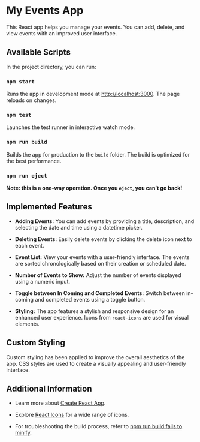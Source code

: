 # My Events App

This React app helps you manage your events. You can add, delete, and view events with an improved user interface.

## Available Scripts

In the project directory, you can run:

### `npm start`

Runs the app in development mode at [http://localhost:3000](http://localhost:3000). The page reloads on changes.

### `npm test`

Launches the test runner in interactive watch mode.

### `npm run build`

Builds the app for production to the `build` folder. The build is optimized for the best performance.

### `npm run eject`

**Note: this is a one-way operation. Once you `eject`, you can't go back!**

## Implemented Features

- **Adding Events:** You can add events by providing a title, description, and selecting the date and time using a datetime picker.

- **Deleting Events:** Easily delete events by clicking the delete icon next to each event.

- **Event List:** View your events with a user-friendly interface. The events are sorted chronologically based on their creation or scheduled date.

- **Number of Events to Show:** Adjust the number of events displayed using a numeric input.

- **Toggle between In Coming and Completed Events:** Switch between in-coming and completed events using a toggle button.

- **Styling:** The app features a stylish and responsive design for an enhanced user experience. Icons from `react-icons` are used for visual elements.

## Custom Styling

Custom styling has been applied to improve the overall aesthetics of the app. CSS styles are used to create a visually appealing and user-friendly interface.

## Additional Information

- Learn more about [Create React App](https://create-react-app.dev/).

- Explore [React Icons](https://react-icons.github.io/react-icons/) for a wide range of icons.

- For troubleshooting the build process, refer to [npm run build fails to minify](https://create-react-app.dev/docs/troubleshooting#npm-run-build-fails-to-minify).
